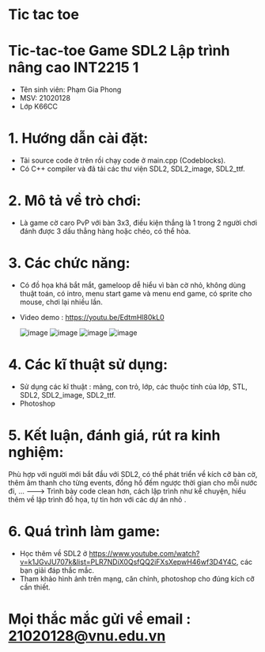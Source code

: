 # Tic tac toe
 # Tic-tac-toe Game SDL2 Lập trình nâng cao INT2215 1
 - Tên sinh viên: Phạm Gia Phong
 - MSV: 21020128
 - Lớp K66CC
 # 1. Hướng dẫn cài đặt: 
 - Tải source code ở trên rồi chạy code ở main.cpp (Codeblocks).
 - Có C++ compiler và đã tải các thư viện SDL2, SDL2_image, SDL2_ttf.
 # 2. Mô tả về trò chơi:
 - Là game cờ caro PvP với bàn 3x3, điều kiện thắng là 1 trong 2 người chơi đánh được 3 dấu thẳng hàng hoặc chéo, có thể hòa.
 # 3. Các chức năng: 
 - Có đồ họa khá bắt mắt, gameloop dễ hiểu vì bàn cờ nhỏ, không dùng thuật toán, có intro, menu start game và menu end game, có sprite cho mouse, chơi lại nhiều lần.
 - Video demo : https://youtu.be/EdtmHl80kL0

    ![image](https://user-images.githubusercontent.com/95665149/169675510-fa4f209b-b688-44c1-9dec-ca8fc6066e40.png) 
    ![image](https://user-images.githubusercontent.com/95665149/169675514-25cf060f-fe97-4670-bf6f-0f090664fa02.png) 
    ![image](https://user-images.githubusercontent.com/95665149/169675518-5b88e53f-53d8-41e6-999f-9b6e32c93a7f.png) 
    ![image](https://user-images.githubusercontent.com/95665149/169675523-2c86c5a6-34be-49c0-b300-42799be222de.png)   
    
    
  # 4. Các kĩ thuật sử dụng: 
  - Sử dụng các kĩ thuật : mảng, con trỏ, lớp, các thuộc tính của lớp, STL, SDL2, SDL2_image, SDL2_ttf.
  - Photoshop
  # 5. Kết luận, đánh giá, rút ra kinh nghiệm:
  Phù hợp với người mới bắt đầu với SDL2, có thể phát triển về kích cỡ bàn cờ, thêm âm thanh cho từng events, đồng hồ đếm ngược thời gian cho mỗi nước đi, ... 
  ---> Trình bày code clean hơn, cách lập trình như kể chuyện, hiểu thêm về lập trình đồ họa, tự tin hơn với các dự án nhỏ .
  # 6. Quá trình làm game:
  - Học thêm về SDL2 ở https://www.youtube.com/watch?v=k1JGvJU707k&list=PLR7NDiX0QsfQQ2iFXsXepwH46wf3D4Y4C, các bạn giải đáp thắc mắc.
  - Tham khảo hình ảnh trên mạng, căn chỉnh, photoshop cho đúng kích cỡ cần thiết.
  # Mọi thắc mắc gửi về email : 21020128@vnu.edu.vn
